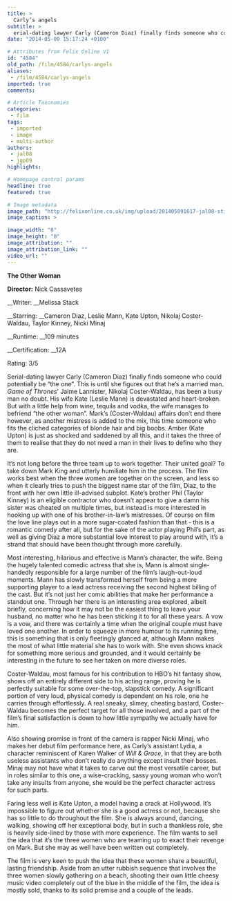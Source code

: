 ```yaml
---
title: >
  Carly’s angels
subtitle: >
  erial-dating lawyer Carly (Cameron Diaz) finally finds someone who could potentially be “the one”. This is until she figures out that he’s a married man. Game of Thrones’ Jaime Lannister, Nikolaj Coster-Waldau, has been a busy man no doubt. His wife Kate (Leslie Mann) is devastated and heart-broken.
date: "2014-05-09 15:17:24 +0100"

# Attributes from Felix Online V1
id: "4584"
old_path: /film/4584/carlys-angels
aliases:
 - /film/4584/carlys-angels
imported: true
comments:

# Article Taxonomies
categories:
 - film
tags:
 - imported
 - image
 - multi-author
authors:
 - jal08
 - jgp09
highlights:

# Homepage control params
headline: true
featured: true

# Image metadata
image_path: "http://felixonline.co.uk/img/upload/201405091617-jal08-still-of-cameron-diaz-and-nikolaj-coster-waldau-in-the-other-woman-(2014)-large-picture.jpg"
image_caption: >

image_width: "0"
image_height: "0"
image_attribution: ""
image_attribution_link: ""
video_url: ""
---
```


__The Other Woman__

__Director:__ Nick Cassavetes

__Writer: __Melissa Stack

__Starring: __Cameron Diaz, Leslie Mann, Kate Upton, Nikolaj Coster-Waldau, Taylor Kinney, Nicki Minaj

__Runtime: __109 minutes

__Certification: __12A

Rating: 3/5

Serial-dating lawyer Carly (Cameron Diaz) finally finds someone who could potentially be “the one”. This is until she figures out that he’s a married man. _Game of Thrones_’ Jaime Lannister, Nikolaj Coster-Waldau, has been a busy man no doubt. His wife Kate (Leslie Mann) is devastated and heart-broken. But with a little help from wine, tequila and vodka, the wife manages to befriend “the other woman”. Mark’s (Coster-Waldau) affairs don’t end there however, as another mistress is added to the mix, this time someone who fits the cliched categories of blonde hair and big boobs. Amber (Kate Upton) is just as shocked and saddened by all this, and it takes the three of them to realise that they do not need a man in their lives to define who they are.

It’s not long before the three team up to work together. Their united goal? To take down Mark King and utterly humiliate him in the process. The film works best when the three women are together on the screen, and less so when it clearly tries to push the biggest name star of the film, Diaz, to the front with her own little ill-advised subplot. Kate’s brother Phil (Taylor Kinney) is an eligible contractor who doesn’t appear to give a damn his sister was cheated on multiple times, but instead is more interested in hooking up with one of his brother-in-law’s mistresses. Of course on film the love line plays out in a more sugar-coated fashion than that - this is a romantic comedy after all, but for the sake of the actor playing Phil’s part, as well as giving Diaz a more substantial love interest to play around with, it’s a strand that should have been thought through more carefully.

Most interesting, hilarious and effective is Mann’s character, the wife. Being the hugely talented comedic actress that she is, Mann is almost single-handedly responsible for a large number of the film’s laugh-out-loud moments. Mann has slowly transformed herself from being a mere supporting player to a lead actress receiving the second highest billing of the cast. But it’s not just her comic abilities that make her performance a standout one. Through her there is an interesting area explored, albeit briefly, concerning how it may not be the easiest thing to leave your husband, no matter who he has been sticking it to for all these years. A vow is a vow, and there was certainly a time when the original couple must have loved one another. In order to squeeze in more humour to its running time, this is something that is only fleetingly glanced at, although Mann makes the most of what little material she has to work with. She even shows knack for something more serious and grounded, and it would certainly be interesting in the future to see her taken on more diverse roles.

Coster-Waldau, most famous for his contribution to HBO’s hit fantasy show, shows off an entirely different side to his acting range, proving he is perfectly suitable for some over-the-top, slapstick comedy. A significant portion of very loud, physical comedy is dependent on his role, one he carries through effortlessly. A real sneaky, slimey, cheating bastard, Coster-Waldau becomes the perfect target for all those involved, and a part of the film’s final satisfaction is down to how little sympathy we actually have for him.

Also showing promise in front of the camera is rapper Nicki Minaj, who makes her debut film performance here, as Carly’s assistant Lydia, a character reminiscent of Karen Walker of _Will & Grace_, in that they are both useless assistants who don’t really do anything except insult their bosses. Minaj may not have what it takes to carve out the most versatile career, but in roles similar to this one, a wise-cracking, sassy young woman who won’t take any insults from anyone, she would be the perfect character actress for such parts.

Faring less well is Kate Upton, a model having a crack at Hollywood. It’s impossible to figure out whether she is a good actress or not, because she has so little to do throughout the film. She is always around, dancing, walking, showing off her exceptional body, but in such a thankless role, she is heavily side-lined by those with more experience. The film wants to sell the idea that it’s the three women who are teaming up to exact their revenge on Mark. But she may as well have been written out completely.

The film is very keen to push the idea that these women share a beautiful, lasting friendship. Aside from an utter rubbish sequence that involves the three women slowly gathering on a beach, shooting their own little cheesy music video completely out of the blue in the middle of the film, the idea is mostly sold, thanks to its solid premise and a couple of the leads.
